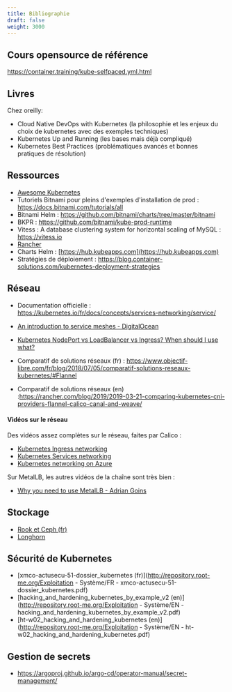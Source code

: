 ```yaml
---
title: Bibliographie
draft: false
weight: 3000
---
```


## Cours opensource de référence

https://container.training/kube-selfpaced.yml.html

## Livres

Chez oreilly:

- Cloud Native DevOps with Kubernetes (la philosophie et les enjeux du choix de kubernetes avec des exemples techniques)
- Kubernetes Up and Running (les bases mais déjà compliqué)
- Kubernetes Best Practices (problématiques avancés et bonnes pratiques de résolution)

## Ressources

- [Awesome Kubernetes](https://github.com/ramitsurana/awesome-kubernetes)
- Tutoriels Bitnami pour pleins d'exemples d'installation de prod : https://docs.bitnami.com/tutorials/all
- Bitnami Helm : https://github.com/bitnami/charts/tree/master/bitnami
- BKPR : https://github.com/bitnami/kube-prod-runtime
- Vitess : A database clustering system for horizontal scaling of MySQL : https://vitess.io
- [Rancher](https://rancher.com/)
- Charts Helm : [https://hub.kubeapps.com](https://hub.kubeapps.com)
- Stratégies de déploiement : <https://blog.container-solutions.com/kubernetes-deployment-strategies>

## Réseau

- Documentation officielle : <https://kubernetes.io/fr/docs/concepts/services-networking/service/>

- [An introduction to service meshes - DigitalOcean](ttps://www.digitalocean.com/community/tutorials/an-introduction-to-service-meshes)

- [Kubernetes NodePort vs LoadBalancer vs Ingress? When should I use what?](https://medium.com/google-cloud/kubernetes-nodeport-vs-loadbalancer-vs-ingress-when-should-i-use-what-922f010849e0)

- Comparatif de solutions réseaux (fr) : https://www.objectif-libre.com/fr/blog/2018/07/05/comparatif-solutions-reseaux-kubernetes/#Flannel

- Comparatif de solutions réseaux (en) :https://rancher.com/blog/2019/2019-03-21-comparing-kubernetes-cni-providers-flannel-calico-canal-and-weave/

#### Vidéos sur le réseau

Des vidéos assez complètes sur le réseau, faites par Calico :

- [Kubernetes Ingress networking](https://www.youtube.com/watch?v=40VfZ_nIFWI&list=PLoWxE_5hnZUZMWrEON3wxMBoIZvweGeiq&index=5)
- [Kubernetes Services networking](https://www.youtube.com/watch?v=NFApeJRXos4&list=PLoWxE_5hnZUZMWrEON3wxMBoIZvweGeiq&index=4)
- [Kubernetes networking on Azure](https://www.youtube.com/watch?v=JyLtg_SJ1lo&list=PLoWxE_5hnZUZMWrEON3wxMBoIZvweGeiq&index=2)

Sur MetalLB, les autres vidéos de la chaîne sont très bien :

- [Why you need to use MetalLB - Adrian Goins](https://www.youtube.com/watch?v=Ytc24Y0YrXE)

## Stockage

- [Rook et Ceph (fr)](https://www.cloudops.com/fr/blog/guide-de-survie-rook-et-ceph/)
- [Longhorn](https://github.com/longhorn/longhorn)

## Sécurité de Kubernetes

- [xmco-actusecu-51-dossier_kubernetes (fr)](http://repository.root-me.org/Exploitation - Système/FR - xmco-actusecu-51-dossier_kubernetes.pdf)
- [hacking_and_hardening_kubernetes_by_example_v2 (en)](http://repository.root-me.org/Exploitation - Système/EN - hacking_and_hardening_kubernetes_by_example_v2.pdf)
- [ht-w02_hacking_and_hardening_kubernetes (en)](http://repository.root-me.org/Exploitation - Système/EN - ht-w02_hacking_and_hardening_kubernetes.pdf)

## Gestion de secrets

- https://argoproj.github.io/argo-cd/operator-manual/secret-management/
